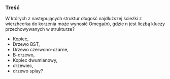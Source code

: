### Treść
W których z następujących struktur długość najdłuższej ścieżki z wierzhcołka do korzenia może wynosić Omega(n), gdzie n jest liczbą kluczy przechowywanych w strukturze? 

* Kopiec,
* Drzewo BST, 
* Drzewo czerwono-czarne, 
* B-drzewo, 
* Kopiec dwumianowy, 
* drzewiec, 
* drzewo splay?
